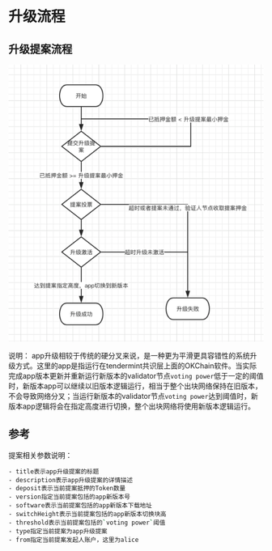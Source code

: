 # 升级流程

## 升级提案流程

![](../img/upgrade-diagram.png)

说明：
app升级相较于传统的硬分叉来说，是一种更为平滑更具容错性的系统升级方式。这里的app是指运行在tendermint共识层上面的OKChain软件。当实际完成app版本更新并重新运行新版本的validator节点`voting power`低于一定的阈值时，新版本app可以继续以旧版本逻辑运行，相当于整个出块网络保持在旧版本，不会导致网络分叉；当运行新版本的validator节点`voting power`达到阈值时，新版本app逻辑将会在指定高度进行切换，整个出块网络将使用新版本逻辑运行。

## 参考
提案相关参数说明：
```sh
- title表示app升级提案的标题
- description表示app升级提案的详情描述
- deposit表示当前提案抵押的Token数量
- version指定当前提案包括的app新版本号
- software表示当前提案包括的app新版本下载地址
- switchHeight表示当前提案包括的app新版本切换块高
- threshold表示当前提案包括的`voting power`阈值
- type指定当前提案为app升级提案
- from指定当前提案发起人账户，这里为alice
```
